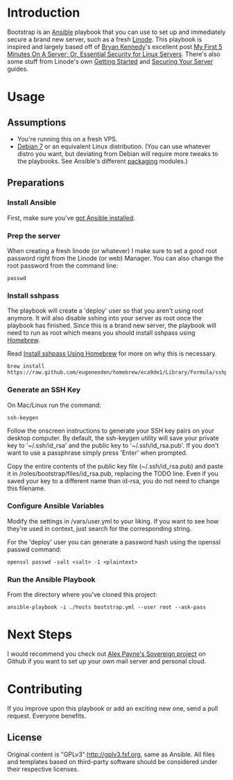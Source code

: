 # Introduction

Bootstrap is an [Ansible](http://ansibleworks.com) playbook that you can use to set up and immediately secure a brand new server, such as a fresh [Linode](https://www.linode.com/?r=1b44d47e6692b615dca06f2233fa741744a8ccb5). This playbook is inspired and largely based off of [Bryan Kennedy](http://plusbryan.com)'s excellent post [My First 5 Minutes On A Server; Or, Essential Security for Linux Servers](http://plusbryan.com/my-first-5-minutes-on-a-server-or-essential-security-for-linux-servers). There's also some stuff from Linode's own [Getting Started](https://library.linode.com/getting-started) and [Securing Your Server](https://library.linode.com/securing-your-server) guides.

# Usage

## Assumptions

* You're running this on a fresh VPS.
* [Debian 7](http://www.debian.org/News/2013/20130504) or an equivalent Linux distribution. (You can use whatever distro you want, but deviating from Debian will require more tweaks to the playbooks. See Ansible's different [packaging](http://www.ansibleworks.com/docs/modules.html#packaging) modules.)

## Preparations

### Install Ansible

First, make sure you've [got Ansible installed](http://www.ansibleworks.com/docs/intro_installation.html).

### Prep the server

When creating a fresh linode (or whatever) I make sure to set a good root password right from the Linode (or web) Manager. You can also change the root password from the command line:

    passwd

### Install sshpass

The playbook will create a 'deploy' user so that you aren't using root anymore. It will also disable sshing into your server as root once the playbook has finished. Since this is a brand new server, the playbook will need to run as root which means you should install sshpass using [Homebrew](http://brew.sh).

Read [Install sshpass Using Homebrew](http://lalyos.github.io/blog/2013/09/30/install-sshpass-on-mac/) for more on why this is necessary.

    brew install https://raw.github.com/eugeneoden/homebrew/eca9de1/Library/Formula/sshpass.rb

### Generate an SSH Key

On Mac/Linux run the command:

    ssh-keygen

Follow the onscreen instructions to generate your SSH key pairs on your desktop computer. By default, the ssh-keygen utility will save your private key to '~/.ssh/id_rsa' and the public key to '~/.ssh/id_rsa.pub'. If you don't want to use a passphrase simply press 'Enter' when prompted.

Copy the entire contents of the public key file (~/.ssh/id_rsa.pub) and paste it in /roles/bootstrap/files/id_rsa.pub, replacing the TODO line. Even if you saved your key to a different name than id-rsa, you do not need to change this filename.

### Configure Ansible Variables

Modify the settings in /vars/user.yml to your liking. If you want to see how they're used in context, just search for the corresponding string.

For the 'deploy' user you can generate a password hash using the openssl passwd command:

    openssl passwd -salt <salt> -1 <plaintext>

### Run the Ansible Playbook

From the directory where you've cloned this project:

    ansible-playbook -i ./hosts bootstrap.yml --user root --ask-pass

# Next Steps

I would recommend you check out [Alex Payne's Sovereign project](https://github.com/al3x/sovereign) on Github if you want to set up your own mail server and personal cloud. 

# Contributing

If you improve upon this playbook or add an exciting new one, send a pull request. Everyone benefits.

## License

Original content is "GPLv3":http://gplv3.fsf.org, same as Ansible. All files and templates based on third-party software should be considered under their respective licenses.